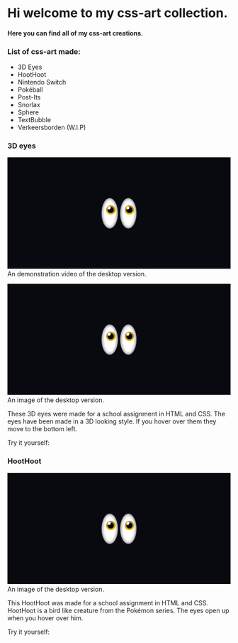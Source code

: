 # Hi welcome to my css-art collection.
#### Here you can find all of my css-art creations.


### List of css-art made:
* 3D Eyes
* HootHoot
* Nintendo Switch
* Pokéball
* Post-Its
* Snorlax
* Sphere
* TextBubble
* Verkeersborden (W.I.P)

### 3D eyes
[![Het gerealiseerde eindproduct op desktop](/img/eyes--css-art.png)](/css-art--3D-Eyes-demo.mp4) 
An demonstration video of the desktop version.

<img src="/img/eyes--css-art.png" alt="two yellow eyes in the dark made with css">
An image of the desktop version.

These 3D eyes were made for a school assignment in HTML and CSS.
The eyes have been made in a 3D looking style. If you hover over them
they move to the bottom left.

Try it yourself:

### HootHoot
<img src="/img/eyes--css-art.png" alt="two yellow eyes in the dark made with css">
An image of the desktop version.

This HootHoot was made for a school assignment in HTML and CSS.
HootHoot is a bird like creature from the Pokémon series.
The eyes open up when you hover over him.

Try it yourself:
